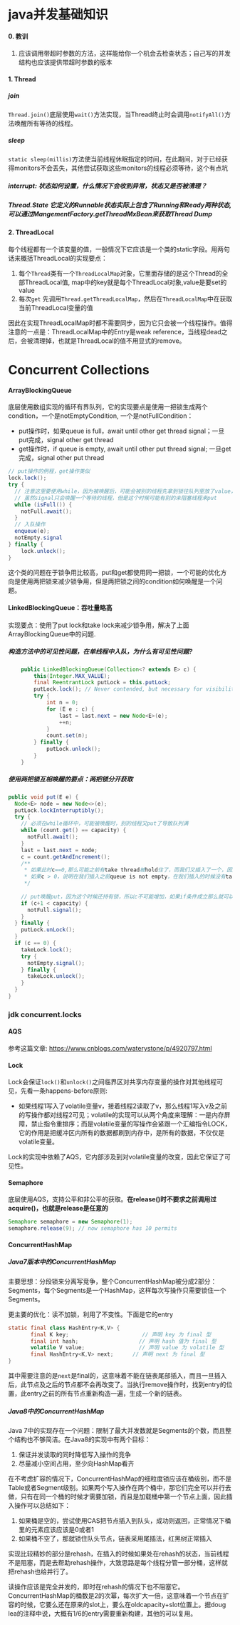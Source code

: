 # java并发基础知识

#### 0. 教训

1. 应该调用带超时参数的方法，这样能给你一个机会去检查状态；自己写的并发结构也应该提供带超时参数的版本

   

#### 1. Thread

##### join

`Thread.join()`底层使用`wait()`方法实现，当Thread终止时会调用`notifyAll()`方法唤醒所有等待的线程。

##### sleep

`static sleep(millis)`方法使当前线程休眠指定的时间，在此期间，对于已经获得monitors不会丢失，其他尝试获取这些monitors的线程必须等待，这个有点坑

##### interrupt: 状态如何设置，什么情况下会收到异常，状态又是否被清理？

##### Thread.State 它定义的Runnable状态实际上包含了Running和Ready两种状态, 可以通过MangementFactory.getThreadMxBean来获取Thread Dump



#### 2. ThreadLocal

每个线程都有一个该变量的值，一般情况下它应该是一个类的static字段。用两句话来概括ThreadLocal的实现要点：

1. 每个`Thread`类有一个`ThreadLocalMap`对象，它里面存储的是这个Thread的全部ThreadLocal值, map中的key就是每个ThreadLocal对象,value是要set的value
2. 每次`get` 先调用`Thread.getThreadLocalMap`，然后在`ThreadLocalMap`中在获取当前ThreadLocal变量的值

因此在实现ThreadLocalMap时都不需要同步，因为它只会被一个线程操作。值得注意的一点是：ThreadLocalMap中的Entry是weak reference，当线程dead之后，会被清理掉，也就是ThreadLocal的值不用显式的remove。

# Concurrent Collections

#### ArrayBlockingQueue

底层使用数组实现的循环有界队列，它的实现要点是使用一把锁生成两个condition，一个是notEmptyCondition, 一个是notFullCondition：

* put操作时，如果queue is full，await until other get thread signal；一旦put完成，signal other get thread
* get操作时，if queue is empty, await until other put thread signal; 一旦get完成，signal other put thread

```java
// put操作的例程，get操作类似
lock.lock();
try {
  // 注意这里要使用while，因为被唤醒后，可能会被别的线程先拿到锁往队列里放了value，导致队列又满了
  // 虽然signal只会唤醒一个等待的线程，但是这个时候可能有别的未阻塞线程来put
  while (isFull()) {
    notFull.await();
  }
  // 入队操作
  enqueue(e);
  notEmpty.signal
} finally {
	lock.unlock();
}
```

这个类的问题在于锁争用比较高，put和get都使用同一把锁，一个可能的优化方向是使用两把锁来减少锁争用，但是两把锁之间的condition如何唤醒是一个问题。

#### LinkedBlockingQueue：吞吐量略高

实现要点：使用了put lock和take lock来减少锁争用，解决了上面ArrayBlockingQueue中的问题.

##### 构造方法中的可见性问题，在单线程中入队，为什么有可见性问题?

```java
    public LinkedBlockingQueue(Collection<? extends E> c) {
        this(Integer.MAX_VALUE);
        final ReentrantLock putLock = this.putLock;
        putLock.lock(); // Never contended, but necessary for visibility
        try {
            int n = 0;
            for (E e : c) {
               	last = last.next = new Node<E>(e);
                ++n;
            }
            count.set(n);
        } finally {
            putLock.unlock();
        }
    }
```

##### 使用两把锁互相唤醒的要点：两把锁分开获取

```java
public void put(E e) {
  Node<E> node = new Node<>(e);
  putLock.lockInterruptibly();
  try {
    // 必须在while循环中，可能被唤醒时，别的线程又put了导致队列满
    while (count.get() == capacity) {
      notFull.await();
    }
    last = last.next = node;
    c = count.getAndIncrement();
   	/**
   	 * 如果此时c==0,那么可能之前有take thread被hold住了，而我们又插入了一个，因此可以唤醒
   	 * 如果c > 0，说明在我们插入之前queue is not empty，在我们插入的时候没有take thread被hold
   	 */
    
    // put唤醒put，因为这个时候还持有锁，所以c不可能增加，如果if条件成立那么就可以唤醒线程
    if (c+1 < capacity) {
      notFull.signal();
    }
  } finally {
    putLock.unLock();
  }
  if (c == 0) {
    takeLock.lock();
    try {
      notEmpty.signal();
    } finally {
      takeLock.unlock();
    }
  }
}
```



### jdk concurrent.locks

#### AQS

参考这篇文章: https://www.cnblogs.com/waterystone/p/4920797.html

#### Lock

Lock会保证`lock()`和`unlock()`之间临界区对共享内存变量的操作对其他线程可见，先看一条happens-before原则:

* 如果线程1写入了volatile变量v，接着线程2读取了v，那么线程1写入v及之前的写操作都对线程2可见；volatile的实现可以从两个角度来理解：一是内存屏障，禁止指令重排序；而是volatile变量的写操作会紧跟一个汇编指令LOCK，它的作用是把缓冲区内所有的数据都刷到内存中，是所有的数据，不仅仅是volatile变量。

Lock的实现中依赖了AQS，它内部涉及到对volatile变量的改变，因此它保证了可见性。



#### Semaphore

底层使用AQS，支持公平和非公平的获取。__在release()时不要求之前调用过acquire()，也就是release是任意的__

```java
Semaphore semaphore = new Semaphore(1);
semaphore.release(9); // now semaphore has 10 permits
```



#### ConcurrentHashMap

##### Java7版本中的ConcurrentHashMap

主要思想：分段锁来分离写竞争，整个ConcurrentHashMap被分成2部分：Segments，每个Segments是一个HashMap，这样每次写操作只需要锁住一个Segments。

更主要的优化：读不加锁，利用了不变性。下面是它的entry

```java
static final class HashEntry<K,V> { 
       final K key;                       // 声明 key 为 final 型
       final int hash;                   // 声明 hash 值为 final 型 
       volatile V value;                 // 声明 value 为 volatile 型
       final HashEntry<K,V> next;      // 声明 next 为 final 型 
}
```

其中需要注意的是`next`是final的，这意味着不能在链表尾部插入，而且一旦插入后，此节点及之后的节点都不会再改变了。当执行remove操作时，找到entry的位置，此entry之前的所有节点重新构造一遍，生成一个新的链表。

##### Java8中的ConcurrentHashMap

Java 7中的实现存在一个问题：限制了最大并发数就是Segments的个数，而且整个结构也不够简洁。在Java8的实现中有两个目标：

1. 保证并发读取的同时降低写入操作的竞争
2. 尽量减小空间占用，至少向HashMap看齐

在不考虑扩容的情况下，ConcurrentHashMap的细粒度锁应该在桶级别，而不是Table或者Segment级别。如果两个写入操作在两个桶中，那它们完全可以并行去做，只有在同一个桶的时候才需要加锁，而且是加载桶中第一个节点上面，因此插入操作可以总结如下：

1. 如果桶是空的，尝试使用CAS把节点插入到队头，成功则返回，正常情况下桶里的元素应该应该是0或者1
2. 如果桶不空了，那就锁住队头节点，链表采用尾插法，红黑树正常插入

实现比较精妙的部分是rehash，在插入的时候如果处在rehash的状态，当前线程不是阻塞，而是去帮助rehash操作，大致思路是每个线程分管一部分桶，这样就把rehash也给并行了。

读操作应该是完全并发的，即时在rehash的情况下也不阻塞它。ConcurrentHashMap的桶数是2的次幂，每次扩大一倍，这意味着一个节点在扩容的时候，它要么还在原来的slot上，要么在oldcapacity+slot位置上。据doug lea的注释中说，大概有1/6的entry需要重新构建，其他的可以复用。